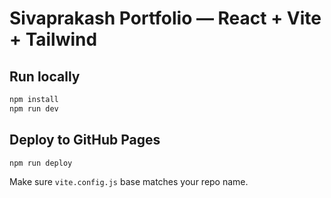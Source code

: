 # Sivaprakash Portfolio — React + Vite + Tailwind

## Run locally
```bash
npm install
npm run dev
```

## Deploy to GitHub Pages
```bash
npm run deploy
```
Make sure `vite.config.js` base matches your repo name.
